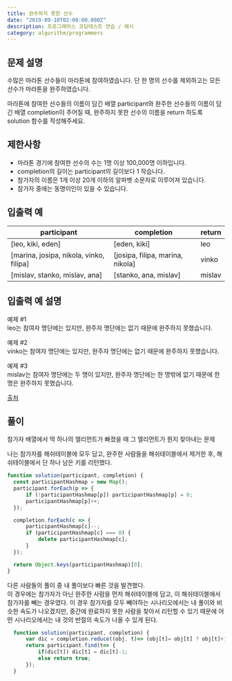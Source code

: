 ```yaml
---
title: 완주하지 못한 선수
date: "2019-09-10T02:00:00.000Z"
description: 프로그래머스 코딩테스트 연습 / 해시
category: algorithm/programmers
---
```


## 문제 설명

수많은 마라톤 선수들이 마라톤에 참여하였습니다. 단 한 명의 선수를 제외하고는 모든 선수가 마라톤을 완주하였습니다.

마라톤에 참여한 선수들의 이름이 담긴 배열 participant와 완주한 선수들의 이름이 담긴 배열 completion이 주어질 때, 완주하지 못한 선수의 이름을 return 하도록 solution 함수를 작성해주세요.

## 제한사항

- 마라톤 경기에 참여한 선수의 수는 1명 이상 100,000명 이하입니다.
- completion의 길이는 participant의 길이보다 1 작습니다.
- 참가자의 이름은 1개 이상 20개 이하의 알파벳 소문자로 이루어져 있습니다.
- 참가자 중에는 동명이인이 있을 수 있습니다.

## 입출력 예

|participant|completion|return|
|-|-|-|
|[leo, kiki, eden]|[eden, kiki]|leo|
|[marina, josipa, nikola, vinko, filipa]|[josipa, filipa, marina, nikola]|vinko|
|[mislav, stanko, mislav, ana]|[stanko, ana, mislav]|mislav|

## 입출력 예 설명

예제 #1  
leo는 참여자 명단에는 있지만, 완주자 명단에는 없기 때문에 완주하지 못했습니다.

예제 #2  
vinko는 참여자 명단에는 있지만, 완주자 명단에는 없기 때문에 완주하지 못했습니다.

예제 #3  
mislav는 참여자 명단에는 두 명이 있지만, 완주자 명단에는 한 명밖에 없기 때문에 한명은 완주하지 못했습니다.

[출처](http://hsin.hr/coci/archive/2014_2015/contest2_tasks.pdf)

## 풀이

참가자 배열에서 딱 하나의 엘리먼트가 빠졌을 때 그 엘리먼트가 뭔지 찾아내는 문제

나는 참가자를 해쉬테이블에 모두 담고, 완주한 사람들을 해쉬테이블에서 제거한 후, 해쉬테이블에서 단 하나 남은 키를 리턴했다.

```javascript
function solution(participant, completion) {
  const participantHashmap = new Map();
  participant.forEach(p => {
      if (!participantHashmap[p]) participantHashmap[p] = 0;
      participantHashmap[p]++;
  });

  completion.forEach(c => {
      participantHashmap[c]--;
      if (participantHashmap[c] === 0) {
          delete participantHashmap[c];
      }
  });

  return Object.keys(participantHashmap)[0];
}
```

다른 사람들의 풀이 중 내 풀이보다 빠른 것을 발견했다.  
이 경우에는 참가자가 아닌 완주한 사람을 먼저 해쉬테이블에 담고, 이 해쉬테이블에서 참가자를 빼는 경우였다. 이 경우 참가자를 모두 빼야하는 시나리오에서는 내 풀이와 비슷한 속도가 나오겠지만, 중간에 완료하지 못한 사람을 찾아서 리턴할 수 있기 때문에 어떤 시나리오에서는 내 것의 반절의 속도가 나올 수 있게 된다.

```javascript
  function solution(participant, completion) {
      var dic = completion.reduce((obj, t)=> (obj[t]= obj[t] ? obj[t]+1 : 1 , obj) ,{});
      return participant.find(t=> {
          if(dic[t]) dic[t] = dic[t]-1;
          else return true;
      });
  }
```
